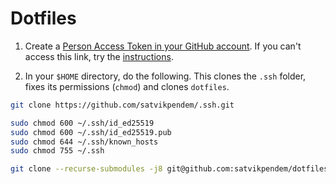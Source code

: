 # Dotfiles

1. Create a [Person Access Token in your GitHub account](https://github.com/settings/tokens/new). If you can't access this link, try the [instructions](https://docs.github.com/en/authentication/keeping-your-account-and-data-secure/creating-a-personal-access-token).

2. In your `$HOME` directory, do the following. This clones the `.ssh` folder, fixes its permissions (`chmod`) and clones `dotfiles`.

```sh
git clone https://github.com/satvikpendem/.ssh.git

sudo chmod 600 ~/.ssh/id_ed25519
sudo chmod 600 ~/.ssh/id_ed25519.pub
sudo chmod 644 ~/.ssh/known_hosts
sudo chmod 755 ~/.ssh

git clone --recurse-submodules -j8 git@github.com:satvikpendem/dotfiles.git
```
